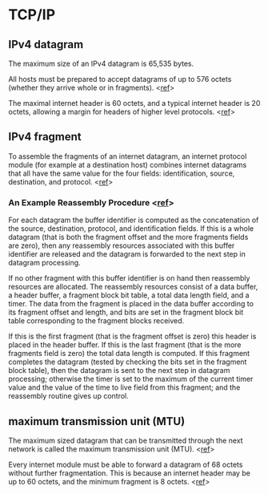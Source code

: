 # TCP/IP

## IPv4 datagram

The maximum size of an IPv4 datagram is 65,535 bytes.

All hosts must be prepared to accept datagrams of up to 576 octets (whether they arrive whole or in fragments). <[ref](https://tools.ietf.org/html/rfc791)>

The maximal internet header is 60 octets, and a typical internet header is 20 octets, allowing a margin for headers of higher level protocols. <[ref](https://tools.ietf.org/html/rfc791)>

## IPv4 fragment

To assemble the fragments of an internet datagram, an internet protocol module (for example at a destination host) combines internet datagrams that all have the same value for the four fields: identification, source, destination, and protocol. <[ref](https://tools.ietf.org/html/rfc791)>

### An Example Reassembly Procedure <[ref](https://tools.ietf.org/html/rfc791)>

For each datagram the buffer identifier is computed as the concatenation of the source, destination, protocol, and identification fields. If this is a whole datagram (that is both the fragment offset and the more fragments fields are zero), then any reassembly resources associated with this buffer identifier are released and the datagram is forwarded to the next step in datagram processing.

If no other fragment with this buffer identifier is on hand then reassembly resources are allocated. The reassembly resources consist of a data buffer, a header buffer, a fragment block bit table, a total data length field, and a timer. The data from the fragment is placed in the data buffer according to its fragment offset and length, and bits are set in the fragment block bit table corresponding to the fragment blocks received.

If this is the first fragment (that is the fragment offset is zero) this header is placed in the header buffer. If this is the last fragment (that is the more fragments field is zero) the total data length is computed. If this fragment completes the datagram (tested by checking the bits set in the fragment block table), then the datagram is sent to the next step in datagram processing; otherwise the timer is set to the maximum of the current timer value and the value of the time to live field from this fragment; and the reassembly routine gives up control.

## maximum transmission unit (MTU)

The maximum sized datagram that can be transmitted through the next network is called the maximum transmission unit (MTU). <[ref](https://tools.ietf.org/html/rfc791)>

Every internet module must be able to forward a datagram of 68 octets without further fragmentation. This is because an internet header may be up to 60 octets, and the minimum fragment is 8 octets. <[ref](https://tools.ietf.org/html/rfc791)>
